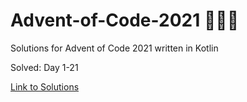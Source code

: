 # Advent-of-Code-2021 🎄🌟🎅
Solutions for Advent of Code 2021 written in Kotlin

Solved: Day 1-21

[Link to Solutions](https://github.com/patrick-elmquist/Advent-of-Code-2021/tree/main/src/main/kotlin)
